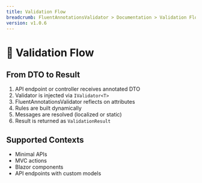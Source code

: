 ```yaml
---
title: Validation Flow
breadcrumb: FluentAnnotationsValidator > Documentation > Validation Flow
version: v1.0.6
---
```


# 🔄 Validation Flow

## From DTO to Result

1. API endpoint or controller receives annotated DTO
2. Validator is injected via `IValidator<T>`
3. FluentAnnotationsValidator reflects on attributes
4. Rules are built dynamically
5. Messages are resolved (localized or static)
6. Result is returned as `ValidationResult`

## Supported Contexts

- Minimal APIs
- MVC actions
- Blazor components
- API endpoints with custom models